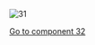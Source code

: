 ![31](preliminary/31.jpg "Component 31")

[Go to component 32](https://parietal-inria.github.io/MODL_atlas/64/32 "Component 32")
